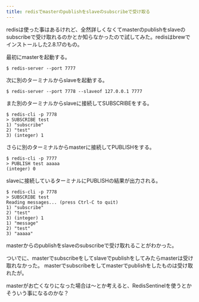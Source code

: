 ```yaml
---
title: redisでmasterのpublishをslaveのsubscribeで受け取る
---
```

redisは使った事はあるけれど、全然詳しくなくてmasterのpublishをslaveのsubscribeで受け取れるのかとか知らなかったので試してみた。redisはbrewでインストールした2.8.17のもの。

最初にmasterを起動する。

```console
$ redis-server --port 7777
```

次に別のターミナルからslaveを起動する。

```console
$ redis-server --port 7778 --slaveof 127.0.0.1 7777
```

また別のターミナルからslaveに接続してSUBSCRIBEをする。

```console
$ redis-cli -p 7778
> SUBSCRIBE test
1) "subscribe"
2) "test"
3) (integer) 1
```

さらに別のターミナルからmasterに接続してPUBLISHをする。

```console
$ redis-cli -p 7777
> PUBLISH test aaaaa
(integer) 0
```

slaveに接続しているターミナルにPUBLISHの結果が出力される。

```console
$ redis-cli -p 7778
> SUBSCRIBE test
Reading messages... (press Ctrl-C to quit)
1) "subscribe"
2) "test"
3) (integer) 1
1) "message"
2) "test"
3) "aaaaa"
```

masterからのpublishをslaveのsubscribeで受け取れることがわかった。

ついでに、masterでsubscribeをしてslaveでpublishをしてみたらmasterは受け取れなかった。
masterでsubscribeをしてmasterでpublishをしたものは受け取れたが。

masterがお亡くなりになった場合は〜とか考えると、RedisSentinelを使うとかそういう事になるのかな？
